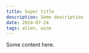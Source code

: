 ```yaml
---
title: Super title
description: Some description
date: 2024-07-24
tags: alien, wine
---
```


Some content here.
